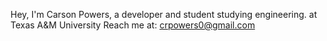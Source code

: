 Hey, I'm Carson Powers, a developer and student studying engineering. at Texas A&M University
Reach me at: crpowers0@gmail.com

<!---
crpowers/crpowers is a ✨ special ✨ repository because its `README.md` (this file) appears on your GitHub profile.
You can click the Preview link to take a look at your changes.
--->
